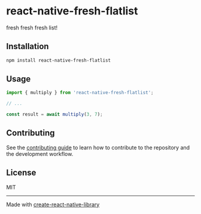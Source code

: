 # react-native-fresh-flatlist

fresh fresh fresh list!

## Installation

```sh
npm install react-native-fresh-flatlist
```

## Usage


```js
import { multiply } from 'react-native-fresh-flatlist';

// ...

const result = await multiply(3, 7);
```


## Contributing

See the [contributing guide](CONTRIBUTING.md) to learn how to contribute to the repository and the development workflow.

## License

MIT

---

Made with [create-react-native-library](https://github.com/callstack/react-native-builder-bob)
